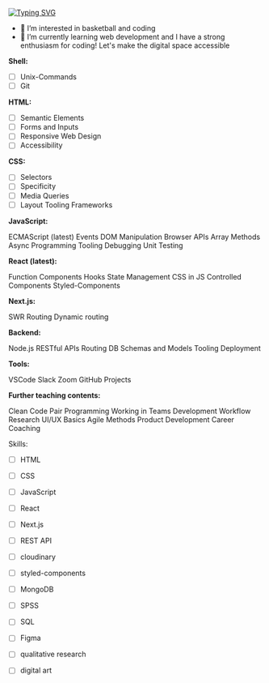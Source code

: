 [![Typing SVG](https://readme-typing-svg.demolab.com?font=Fira+Code&pause=1000&random=false&width=435&lines=My+name+is+Andreas&color=%23FF0000)](https://git.io/typing-svg)
- 👀 I’m interested in basketball and coding
- 🌱 I’m currently learning web development
and I have a strong enthusiasm for coding! Let's make the digital space accessible


**Shell:**

- [ ] Unix-Commands 
- [ ] Git

**HTML:**

- [ ] Semantic Elements
- [ ] Forms and Inputs
- [ ] Responsive Web Design
- [ ] Accessibility

**CSS:**

- [ ] Selectors 
- [ ] Specificity 
- [ ] Media Queries 
- [ ] Layout 
Tooling 
Frameworks

**JavaScript:**

ECMAScript (latest)
Events
DOM Manipulation
Browser APIs
Array Methods
Async Programming 
Tooling
Debugging
Unit Testing

**React (latest):**

Function Components
Hooks
State Management
CSS in JS
Controlled Components
Styled-Components

**Next.js:**

SWR
Routing
Dynamic routing

**Backend:**

Node.js
RESTful APIs
Routing
DB Schemas and Models
Tooling Deployment

**Tools:**

VSCode
Slack
Zoom
GitHub Projects 

**Further teaching contents:**

Clean Code
Pair Programming 
Working in Teams
Development Workflow
Research
UI/UX Basics
Agile Methods
Product Development
Career Coaching



Skills:
- [ ] HTML
- [ ] CSS
- [ ] JavaScript
- [ ] React
- [ ] Next.js
- [ ] REST API
- [ ] cloudinary
- [ ] styled-components
- [ ] MongoDB
- [ ] SPSS
- [ ] SQL
- [ ] Figma
- [ ] qualitative research
- [ ] digital art



<!---
Andreas-Gottwald/Andreas-Gottwald is a ✨ special ✨ repository because its `README.md` (this file) appears on your GitHub profile.
You can click the Preview link to take a look at your changes.
--->
